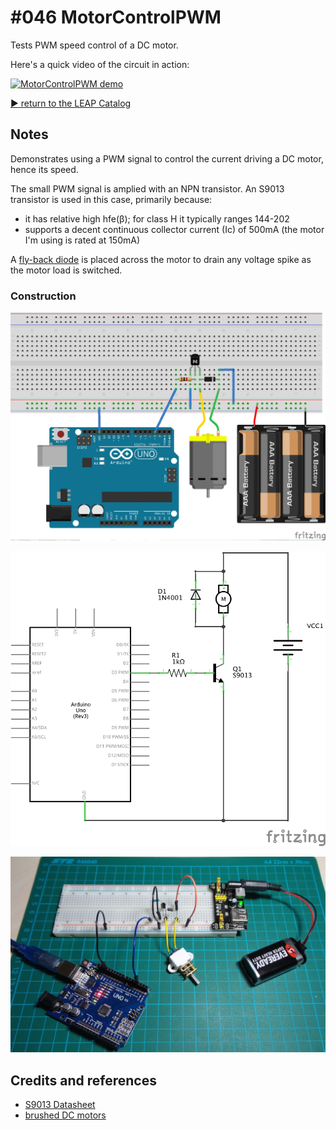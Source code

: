 # #046 MotorControlPWM

Tests PWM speed control of a DC motor.

Here's a quick video of the circuit in action:

[![MotorControlPWM demo](http://img.youtube.com/vi/CYKtJfKv5ug/0.jpg)](http://www.youtube.com/watch?v=CYKtJfKv5ug)


[:arrow_forward: return to the LEAP Catalog](https://leap.tardate.com)

## Notes

Demonstrates using a PWM signal to control the current driving a DC motor, hence its speed.

The small PWM signal is amplied with an NPN transistor.
An S9013 transistor is used in this case, primarily because:

* it has relative high hfe(β); for class H it typically ranges 144-202
* supports a decent continuous collector current (Ic) of 500mA (the motor I'm using is rated at 150mA)

A [fly-back diode](http://en.wikipedia.org/wiki/Flyback_diode) is placed across
the motor to drain any voltage spike as the motor load is switched.


### Construction

![The Breadboard](./assets/MotorControlPWM_bb.jpg?raw=true)

![The Schematic](./assets/MotorControlPWM_schematic.jpg?raw=true)

![Breadboard Build](./assets/MotorControlPWM_build.jpg?raw=true)

## Credits and references
* [S9013 Datasheet](http://www.futurlec.com/Transistors/S9013.shtml)
* [brushed DC motors](http://en.wikipedia.org/wiki/Brushed_DC_electric_motor)
